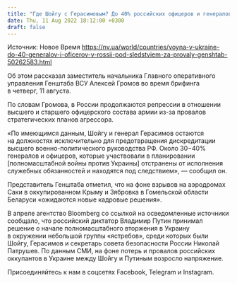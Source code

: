 ```yaml
---
title: "Где Шойгу с Герасимовым? До 40% российских офицеров и генералов, которые планировали войну, отстранили за провалы в Украине — Генштаб"
date: Thu, 11 Aug 2022 18:12:00 +0300
draft: false
---
```

Источник: Новое Время https://nv.ua/world/countries/voyna-v-ukraine-do-40-generalov-i-oficerov-v-rossii-pod-sledstviem-za-provaly-genshtab-50262583.html


 Об этом рассказал заместитель начальника Главного оперативного управления Генштаба ВСУ Алексей Громов во время брифинга в четверг, 11 августа.

По словам Громова, в России продолжаются репрессии в отношении высшего и старшего офицерского состава армии из-за провалов стратегических планов агрессора.

«По имеющимся данным, Шойгу и генерал Герасимов остаются на должностях исключительно для предотвращения дискредитации высшего военно-политического руководства РФ. Около 30−40% генералов и офицеров, которые участвовали в планировании [полномасштабной войны против Украины] отстранены от исполнения служебных обязанностей и находятся под следствием», — сообщил он.

Представитель Генштаба отметил, что на фоне взрывов на аэродромах Саки в оккупированном Крыму и Зябровка в Гомельской области Беларуси «ожидаются новые кадровые решения».

В апреле агентство Bloomberg со ссылкой на осведомленные источники сообщало, что российский диктатор Владимир Путин принимал решение о начале полномасштабного вторжения в Украину в окружении небольшой группы «ястребов», среди которых были Шойгу, Герасимов и секретарь совета безопасности России Николай Патрушев. По данным СМИ, на фоне потерь и провалов российских оккупантов в Украине между Шойгу и Путиным возросло напряжение.

Присоединяйтесь к нам в соцсетях Facebook, Telegram и Instagram.
